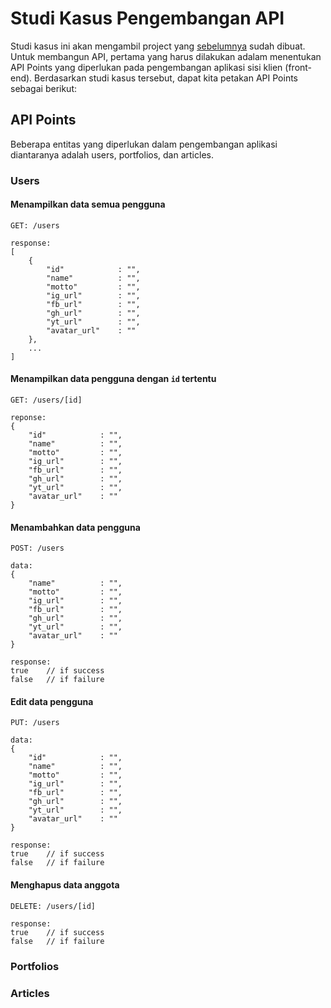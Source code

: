 # Studi Kasus Pengembangan API

Studi kasus ini akan mengambil project yang [sebelumnya](https://faridsurya.github.io/belajar/#/vue_basic/content/introduction) sudah dibuat. Untuk membangun API, pertama yang harus dilakukan adalam menentukan API Points yang diperlukan pada pengembangan aplikasi sisi klien (front-end). Berdasarkan studi kasus tersebut, dapat kita petakan API Points sebagai berikut:

## API Points

Beberapa entitas yang diperlukan dalam pengembangan aplikasi diantaranya adalah users, portfolios, dan articles.

### Users

#### Menampilkan data semua pengguna

```
GET: /users

response:
[
    {
        "id"            : "",
        "name"          : "",
        "motto"         : "",
        "ig_url"        : "",
        "fb_url"        : "",
        "gh_url"        : "",
        "yt_url"        : "",
        "avatar_url"    : ""
    },
    ...
]
```

#### Menampilkan data pengguna dengan `id` tertentu

```
GET: /users/[id]

reponse:
{
    "id"            : "",
    "name"          : "",
    "motto"         : "",
    "ig_url"        : "",
    "fb_url"        : "",
    "gh_url"        : "",
    "yt_url"        : "",
    "avatar_url"    : ""
}
```

#### Menambahkan data pengguna

```
POST: /users

data:
{
    "name"          : "",
    "motto"         : "",
    "ig_url"        : "",
    "fb_url"        : "",
    "gh_url"        : "",
    "yt_url"        : "",
    "avatar_url"    : ""
}

response:
true    // if success
false   // if failure
```

#### Edit data pengguna

```
PUT: /users

data:
{
    "id"            : "",
    "name"          : "",
    "motto"         : "",
    "ig_url"        : "",
    "fb_url"        : "",
    "gh_url"        : "",
    "yt_url"        : "",
    "avatar_url"    : ""
}

response:
true    // if success
false   // if failure

```

#### Menghapus data anggota

```
DELETE: /users/[id]

response:
true    // if success
false   // if failure
```

### Portfolios

### Articles